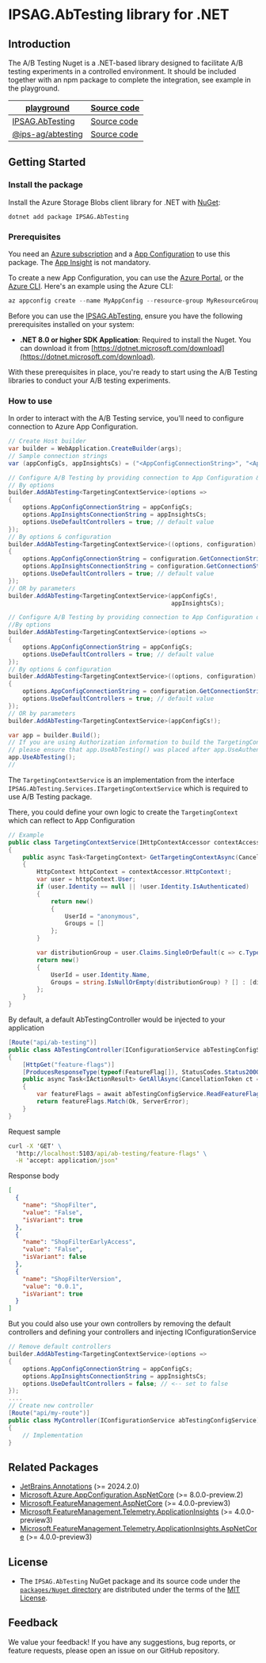 # IPSAG.AbTesting library for .NET
## Introduction
The A/B Testing Nuget is a .NET-based library designed to facilitate A/B testing experiments in a controlled environment. It should be included together with an npm package to complete the integration, see example in the playground.

| [playground][playground]          | [Source code][playground_source]                        |
|-------------------|--------------------------------------------|
| [IPSAG.AbTesting][package]      |[Source code][source] |
| [@ips-ag/abtesting][npm_package]  | [Source code][npm_source] |

## Getting Started

### Install the package

Install the Azure Storage Blobs client library for .NET with [NuGet][nuget]:

```dotnetcli
dotnet add package IPSAG.AbTesting
```

### Prerequisites
You need an [Azure subscription][azure_sub] and a [App Configuration][app_config_docs] to use this package. The [App Insight][app_insights_docs] is not mandatory.

To create a new App Configuration, you can use the [Azure Portal][app_config_create_portal], or the [Azure CLI][app_config_create_cli].
Here's an example using the Azure CLI:
```Powershell
az appconfig create --name MyAppConfig --resource-group MyResourceGroup --location westus
```
Before you can use the [IPSAG.AbTesting][package], ensure you have the following prerequisites installed on your system:

- **.NET 8.0 or higher SDK Application**: Required to install the Nuget. You can download it from [https://dotnet.microsoft.com/download](https://dotnet.microsoft.com/download).

With these prerequisites in place, you're ready to start using the A/B Testing libraries to conduct your A/B testing experiments.

### How to use

In order to interact with the A/B Testing service, you'll need to configure connection to Azure App Configuration.

```C# Snippet:SampleSnippetsAppConfig_Auth
// Create Host builder
var builder = WebApplication.CreateBuilder(args);
// Sample connection strings
var (appConfigCs, appInsightsCs) = ("<AppConfigConnectionString>", "<AppInsightsConnectionString>");
```
```C# Snippet:SampleSnippetsAppConfig_Auth
// Configure A/B Testing by providing connection to App Configuration & App Insights
// By options
builder.AddAbTesting<TargetingContextService>(options =>
{
    options.AppConfigConnectionString = appConfigCs;
    options.AppInsightsConnectionString = appInsightsCs;
    options.UseDefaultControllers = true; // default value
});
// By options & configuration
builder.AddAbTesting<TargetingContextService>((options, configuration) =>
{
    options.AppConfigConnectionString = configuration.GetConnectionString("AppConfig");
    options.AppInsightsConnectionString = configuration.GetConnectionString("AppInsights");
    options.UseDefaultControllers = true; // default value
});
// OR by parameters
builder.AddAbTesting<TargetingContextService>(appConfigCs!,
                                              appInsightsCs);
```
```C# Snippet:SampleSnippetsAppConfig_Auth
// Configure A/B Testing by providing connection to App Configuration only
//By options
builder.AddAbTesting<TargetingContextService>(options =>
{
    options.AppConfigConnectionString = appConfigCs;
    options.UseDefaultControllers = true; // default value
});
// By options & configuration
builder.AddAbTesting<TargetingContextService>((options, configuration) =>
{
    options.AppConfigConnectionString = configuration.GetConnectionString("AppConfig");
    options.UseDefaultControllers = true; // default value
});
// OR by parameters
builder.AddAbTesting<TargetingContextService>(appConfigCs!);
```
```C# Snippet:SampleSnippetsAppConfig_Auth
var app = builder.Build();
// If you are using Authorization information to build the TargetingContext,
// please ensure that app.UseAbTesting() was placed after app.UseAuthentication(); & app.UseAuthorization();
app.UseAbTesting();
//
```
The `TargetingContextService` is an implementation from the interface `IPSAG.AbTesting.Services.ITargetingContextService` which is required to use A/B Testing package.

There, you could define your own logic to create the `TargetingContext` which can reflect to App Configuration
```C# Snippet:SampleSnippetsAppConfig_Auth
// Example
public class TargetingContextService(IHttpContextAccessor contextAccessor) : ITargetingContextService
{
    public async Task<TargetingContext> GetTargetingContextAsync(CancellationToken ct = default)
    {
        HttpContext httpContext = contextAccessor.HttpContext!;
        var user = httpContext.User;
        if (user.Identity == null || !user.Identity.IsAuthenticated)
        {
            return new()
            {
                UserId = "anonymous",
                Groups = []
            };
        }

        var distributionGroup = user.Claims.SingleOrDefault(c => c.Type == ClaimTypes.GroupSid)?.Value;
        return new()
        {
            UserId = user.Identity.Name,
            Groups = string.IsNullOrEmpty(distributionGroup) ? [] : [distributionGroup]
        };
    }
}
```

By default, a default AbTestingController would be injected to your application

``` C# Snippet:SampleSnippetsAppConfig_Auth
[Route("api/ab-testing")]
public class AbTestingController(IConfigurationService abTestingConfigService) : BaseApiController
{
    [HttpGet("feature-flags")]
    [ProducesResponseType(typeof(FeatureFlag[]), StatusCodes.Status200OK)]
    public async Task<IActionResult> GetAllAsync(CancellationToken ct = default)
    {
        var featureFlags = await abTestingConfigService.ReadFeatureFlagsAsync(ct).ConfigureAwait(false);
        return featureFlags.Match(Ok, ServerError);
    }
}
```

Request sample
```bat
curl -X 'GET' \
  'http://localhost:5103/api/ab-testing/feature-flags' \
  -H 'accept: application/json'
```
Response body
``` JSON
[
  {
    "name": "ShopFilter",
    "value": "False",
    "isVariant": true
  },
  {
    "name": "ShopFilterEarlyAccess",
    "value": "False",
    "isVariant": false
  },
  {
    "name": "ShopFilterVersion",
    "value": "0.0.1",
    "isVariant": true
  }
]
```

But you could also use your own controllers by removing the default controllers and defining your controllers and injecting IConfigurationService

``` C# Snippet:SampleSnippetsAppConfig_Auth
// Remove default controllers
builder.AddAbTesting<TargetingContextService>(options =>
{
    options.AppConfigConnectionString = appConfigCs;
    options.AppInsightsConnectionString = appInsightsCs;
    options.UseDefaultControllers = false; // <-- set to false
});
....
// Create new controller
[Route("api/my-route")]
public class MyController(IConfigurationService abTestingConfigService)
{
    // Implementation
}
```

## Related Packages
* [JetBrains.Annotations](https://www.nuget.org/packages/JetBrains.Annotations) (>= 2024.2.0)
* [Microsoft.Azure.AppConfiguration.AspNetCore](https://www.nuget.org/packages/Microsoft.Azure.AppConfiguration.AspNetCore/8.0.0-preview.2) (>= 8.0.0-preview.2)
* [Microsoft.FeatureManagement.AspNetCore](https://www.nuget.org/packages/Microsoft.FeatureManagement.AspNetCore/4.0.0-preview3) (>= 4.0.0-preview3)
* [Microsoft.FeatureManagement.Telemetry.ApplicationInsights](https://www.nuget.org/packages/Microsoft.FeatureManagement.Telemetry.ApplicationInsights/4.0.0-preview3) (>= 4.0.0-preview3)
* [Microsoft.FeatureManagement.Telemetry.ApplicationInsights.AspNetCore](https://www.nuget.org/packages/Microsoft.FeatureManagement.Telemetry.ApplicationInsights.AspNetCore/4.0.0-preview3) (>= 4.0.0-preview3)

## License

* The `IPSAG.AbTesting` NuGet package and its source code under the [`packages/Nuget` directory][source] are distributed under the terms of the [MIT License][license].

## Feedback

We value your feedback! If you have any suggestions, bug reports, or feature requests, please open an issue on our GitHub repository.


<!-- LINKS -->
[source]: https://github.com/ips-ag/demo-ab-testing-azure/tree/main/packages/Nuget/IPSAG.AbTesting
[npm_source]: https://github.com/ips-ag/demo-ab-testing-azure/tree/main/packages/npm/abtesting
[playground_source]: https://github.com/ips-ag/demo-ab-testing-azure/tree/main/playground
[package]: https://www.nuget.org/packages/IPSAG.AbTesting/
[nuget]: https://www.nuget.org/
[npm_package]: https://www.npmjs.com/package/@ips-ag/abtesting
[playground]: https://github.com/ips-ag/demo-ab-testing-azure/tree/main/playground
[IPS]: https://www.ips-ag.com
[azure_sub]: https://azure.microsoft.com/free/dotnet/
[app_config_docs]: https://learn.microsoft.com/en-us/azure/azure-app-configuration/overview
[app_config_create_portal]: https://learn.microsoft.com/en-us/azure/azure-app-configuration/quickstart-azure-app-configuration-create?tabs=azure-portal
[app_config_create_cli]: https://learn.microsoft.com/en-us/azure/azure-app-configuration/quickstart-azure-app-configuration-create?tabs=azure-cli
[app_insights_docs]: https://learn.microsoft.com/en-us/azure/azure-monitor/app/app-insights-overview
[license]: https://github.com/ips-ag/demo-ab-testing-azure/blob/main/LICENSE
[nuget_icon]: https://www.nuget.org/Content/gallery/img/default-package-icon-256x256.png
[npm_icon]: https://static-production.npmjs.com/7a7ffabbd910fc60161bc04f2cee4160.png